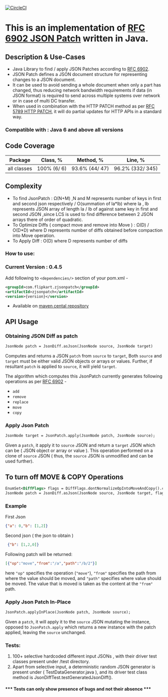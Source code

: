 [![CircleCI](https://circleci.com/gh/flipkart-incubator/zjsonpatch/tree/master.svg?style=svg)](https://circleci.com/gh/flipkart-incubator/zjsonpatch/tree/master) 

# This is an implementation of  [RFC 6902 JSON Patch](http://tools.ietf.org/html/rfc6902) written in Java.

## Description & Use-Cases
- Java Library to find / apply JSON Patches according to [RFC 6902](http://tools.ietf.org/html/rfc6902).
- JSON Patch defines a JSON document structure for representing changes to a JSON document.
- It can be used to avoid sending a whole document when only a part has changed, thus reducing network bandwidth requirements if data (in JSON format) is required to send across multiple systems over network or in case of multi DC transfer.
- When used in combination with the HTTP PATCH method as per [RFC 5789 HTTP PATCH](http://tools.ietf.org/html/rfc5789), it will do partial updates for HTTP APIs in a standard  way.


### Compatible with : Java 6 and above all versions

## Code Coverage
Package      |	Class, % 	 |  Method, % 	   |  Line, %           |
-------------|---------------|-----------------|--------------------|
all classes  |	100% (6/ 6)  |	93.6% (44/ 47) |  96.2% (332/ 345)  |

## Complexity
- To find JsonPatch : Ω(N+M) ,N and M represents number of keys in first and second json respectively / O(summation of la*lb) where la , lb represents JSON array of length la / lb of against same key in first and second JSON ,since LCS is used to find difference between 2 JSON arrays there of order of quadratic.
- To Optimize Diffs ( compact move and remove into Move ) : Ω(D) / O(D*D) where D represents number of diffs obtained before compaction into Move operation.
- To Apply Diff : O(D) where D represents number of diffs

### How to use:

### Current Version : 0.4.5

Add following to `<dependencies/>` section of your pom.xml -

```xml
<groupId>com.flipkart.zjsonpatch</groupId>
<artifactId>zjsonpatch</artifactId>
<version>{version}</version>
```
- Available on [maven cental repository](http://search.maven.org/#search%7Cga%7C1%7Cg%3Acom.flipkart.zjsonpatch%20a%3Azjsonpatch)

## API Usage

### Obtaining JSON Diff as patch
```xml
JsonNode patch = JsonDiff.asJson(JsonNode source, JsonNode target)
```
Computes and returns a JSON `patch` from `source`  to `target`,
Both `source` and `target` must be either valid JSON objects or arrays or values. 
Further, if resultant `patch` is applied to `source`, it will yield `target`.

The algorithm which computes this JsonPatch currently generates following operations as per [RFC 6902](https://tools.ietf.org/html/rfc6902) - 
 - `add`
 - `remove`
 - `replace`
 - `move`
 - `copy`

### Apply Json Patch
```xml
JsonNode target = JsonPatch.apply(JsonNode patch, JsonNode source);
```
Given a `patch`, it apply it to `source` JSON and return a `target` JSON which can be ( JSON object or array or value ). This operation  performed on a clone of `source` JSON ( thus, the `source` JSON is unmodified and can be used further). 

## To turn off MOVE & COPY Operations
```xml
EnumSet<DiffFlags> flags = DiffFlags.dontNormalizeOpIntoMoveAndCopy().clone()
JsonNode patch = JsonDiff.asJson(JsonNode source, JsonNode target, flags)
```

### Example
First Json
```json
{"a": 0,"b": [1,2]}
```

Second json ( the json to obtain )
```json
 {"b": [1,2,0]}
```
Following patch will be returned:
```json
[{"op":"move","from":"/a","path":"/b/2"}]
```
here `"op"` specifies the operation (`"move"`), `"from"` specifies the path from where the value should be moved, and  `"path"` specifies where value should be moved. The value that is moved is taken as the content at the `"from"` path.

### Apply Json Patch In-Place
```xml
JsonPatch.applyInPlace(JsonNode patch, JsonNode source);
```
Given a `patch`, it will apply it to the `source` JSON mutating the instance, opposed to `JsonPatch.apply` which returns 
a new instance with the patch applied, leaving the `source` unchanged.

### Tests:
1. 100+ selective hardcoded different input JSONs , with their driver test classes present under /test directory.
2. Apart from selective input, a deterministic random JSON generator is present under ( TestDataGenerator.java ),  and its driver test class method is JsonDiffTest.testGeneratedJsonDiff().


#### *** Tests can only show presence of bugs and not their absence ***
